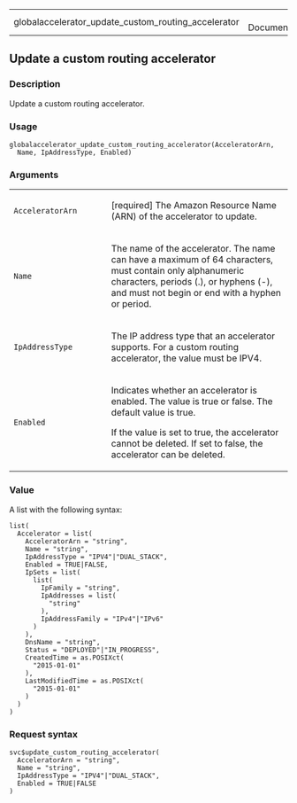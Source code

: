 <table style="width: 100%;">
<tbody>
<tr class="odd">
<td>globalaccelerator_update_custom_routing_accelerator</td>
<td style="text-align: right;">R Documentation</td>
</tr>
</tbody>
</table>

## Update a custom routing accelerator

### Description

Update a custom routing accelerator.

### Usage

    globalaccelerator_update_custom_routing_accelerator(AcceleratorArn,
      Name, IpAddressType, Enabled)

### Arguments

<table>
<colgroup>
<col style="width: 35%" />
<col style="width: 65%" />
</colgroup>
<tbody>
<tr class="odd">
<td><code
id="globalaccelerator_update_custom_routing_accelerator_:_AcceleratorArn">AcceleratorArn</code></td>
<td><p>[required] The Amazon Resource Name (ARN) of the accelerator to
update.</p></td>
</tr>
<tr class="even">
<td><code
id="globalaccelerator_update_custom_routing_accelerator_:_Name">Name</code></td>
<td><p>The name of the accelerator. The name can have a maximum of 64
characters, must contain only alphanumeric characters, periods (.), or
hyphens (-), and must not begin or end with a hyphen or period.</p></td>
</tr>
<tr class="odd">
<td><code
id="globalaccelerator_update_custom_routing_accelerator_:_IpAddressType">IpAddressType</code></td>
<td><p>The IP address type that an accelerator supports. For a custom
routing accelerator, the value must be IPV4.</p></td>
</tr>
<tr class="even">
<td><code
id="globalaccelerator_update_custom_routing_accelerator_:_Enabled">Enabled</code></td>
<td><p>Indicates whether an accelerator is enabled. The value is true or
false. The default value is true.</p>
<p>If the value is set to true, the accelerator cannot be deleted. If
set to false, the accelerator can be deleted.</p></td>
</tr>
</tbody>
</table>

### Value

A list with the following syntax:

    list(
      Accelerator = list(
        AcceleratorArn = "string",
        Name = "string",
        IpAddressType = "IPV4"|"DUAL_STACK",
        Enabled = TRUE|FALSE,
        IpSets = list(
          list(
            IpFamily = "string",
            IpAddresses = list(
              "string"
            ),
            IpAddressFamily = "IPv4"|"IPv6"
          )
        ),
        DnsName = "string",
        Status = "DEPLOYED"|"IN_PROGRESS",
        CreatedTime = as.POSIXct(
          "2015-01-01"
        ),
        LastModifiedTime = as.POSIXct(
          "2015-01-01"
        )
      )
    )

### Request syntax

    svc$update_custom_routing_accelerator(
      AcceleratorArn = "string",
      Name = "string",
      IpAddressType = "IPV4"|"DUAL_STACK",
      Enabled = TRUE|FALSE
    )
